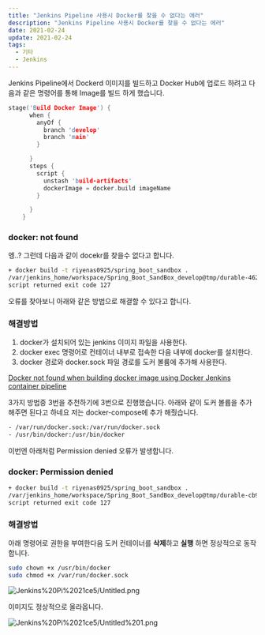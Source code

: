 ```yaml
---
title: "Jenkins Pipeline 사용시 Docker를 찾을 수 없다는 에러"
description: "Jenkins Pipeline 사용시 Docker를 찾을 수 없다는 에러"
date: 2021-02-24
update: 2021-02-24
tags:
  - 기타
  - Jenkins
---
```


Jenkins Pipeline에서 Dockerd 이미지를 빌드하고 Docker Hub에 업로드 하려고 다음과 같은 명령어를 통해 Image를 빌드 하게 했습니다.

```cpp
stage('Build Docker Image') {
      when {
        anyOf {
          branch 'develop'
          branch 'main'
        }

      }
      steps {
        script {
          unstash 'build-artifacts'
          dockerImage = docker.build imageName
        }

      }
    }
```

### docker: not found

엥..? 그런데 다음과 같이 docekr를 찾을수 없다고 합니다.

```bash
+ docker build -t riyenas0925/spring_boot_sandbox .
/var/jenkins_home/workspace/Spring_Boot_SandBox_develop@tmp/durable-462c5063/script.sh: 1: /var/jenkins_home/workspace/Spring_Boot_SandBox_develop@tmp/durable-462c5063/script.sh: docker: not found
script returned exit code 127
```

오류를 찾아보니 아래와 같은 방법으로 해결할 수 있다고 합니다.

### 해결방법

1. docker가 설치되어 있는 jenkins 이미지 파일을 사용한다.
2. docker exec 명령어로 컨테이너 내부로 접속한 다음 내부에 docker를 설치한다.
3. docker 경로와 docker.sock 파일 경로를 도커 볼륨에 추가해 사용한다.

[Docker not found when building docker image using Docker Jenkins container pipeline](https://stackoverflow.com/questions/44850565/docker-not-found-when-building-docker-image-using-docker-jenkins-container-pipel)

3가지 방법중 3번을 추천하기에 3번으로 진행했습니다. 아래와 같이 도커 볼륨을 추가해주면 된다고 하네요 저는 docker-compose에 추가 해줬습니다.

```bash
- /var/run/docker.sock:/var/run/docker.sock
- /usr/bin/docker:/usr/bin/docker
```

이번엔 아래처럼 Permission denied 오류가 발생합니다.

### docker: Permission denied

```bash
+ docker build -t riyenas0925/spring_boot_sandbox .
/var/jenkins_home/workspace/Spring_Boot_SandBox_develop@tmp/durable-cb9d6046/script.sh: 1: /var/jenkins_home/workspace/Spring_Boot_SandBox_develop@tmp/durable-cb9d6046/script.sh: docker: Permission denied
script returned exit code 127
```

### 해결방법

아래 명령어로 권한을 부여한다음 도커 컨테이너를 **삭제**하고 **실행** 하면 정상적으로 동작합니다.

```bash
sudo chown +x /usr/bin/docker
sudo chmod +x /var/run/docker.sock
```

![Jenkins%20Pi%2021ce5/Untitled.png](Jenkins%20Pi%2021ce5/Untitled.png)

이미지도 정상적으로 올라옵니다.

![Jenkins%20Pi%2021ce5/Untitled%201.png](Jenkins%20Pi%2021ce5/Untitled%201.png)